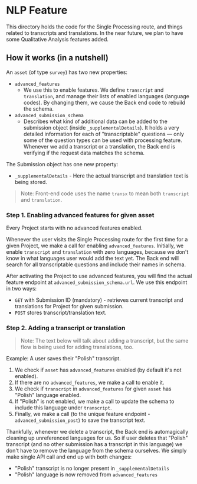 # NLP Feature

This directory holds the code for the Single Processing route, and things related to
transcripts and translations. In the near future, we plan to have some Qualitative
Analysis features added.

## How it works (in a nutshell)

An `asset` (of type `survey`) has two new properties:
- `advanced_features`
   - We use this to enable features. We define `transcript` and `translation`,
     and manage their lists of enabled languages (language codes). By changing
     them, we cause the Back end code to rebuild the schema.
- `advanced_submission_schema`
   - Describes what kind of additional data can be added to the submission 
     object (inside `_supplementalDetails`). It holds a very detailed information 
     for each of "transcriptable" questions — only some of the question types can be 
     used with processing feature. Whenever we add a transcript or a translation, 
     the Back end is verifying if the request data matches the schema.

The Submission object has one new property:
- `_supplementalDetails` - Here the actual transcript and translation text is
  being stored.

> Note: Front-end code uses the name `transx` to mean both `transcript` and
`translation`.

### Step 1. Enabling advanced features for given asset

Every Project starts with no advanced features enabled.

Whenever the user visits the Single Processing route for the first time for a given
Project, we make a call for enabling `advanced_features`. Initially, we enable
`transcript` and `translation` with zero languages, because we don't know
in what languages user would add the text yet. The Back end will search for all
transcriptable questions and include their names in schema.

After activating the Project to use advanced features, you will find the actual
feature endpoint at `advanced_submission_schema.url`. We use this endpoint in
two ways:

- `GET` with Submission ID (mandatory) - retrieves current transcript and
  translations for Project for given submission.
- `POST` stores transcript/translation text.

### Step 2. Adding a transcript or translation

> Note: The text below will talk about adding a transcript, but the same flow is 
being used for adding translations, too.

Example: A user saves their "Polish" transcript.

1. We check if `asset` has `advanced_features` enabled (by default it's not enabled).
2. If there are no `advanced_features`, we make a call to enable it.
3. We check if `transcript` in `advanced_features` for given `asset` has "Polish" language enabled.
4. If "Polish" is not enabled, we make a call to update the schema to include this language under `transcript`.
5. Finally, we make a call (to the unique feature endpoint - `advanced_submission_post`) to save the transcript text.

Thankfully, whenever we delete a transcript, the Back end is automagically cleaning
up unreferenced languages for us. So if user deletes that "Polish" transcript
(and no other submission has a transcript in this language) we don't have to
remove the language from the schema ourselves. We simply make single API call
and end up with both changes:
- "Polish" transcript is no longer present in `_supplementalDetails`
- "Polish" language is now removed from `advanced_features`
